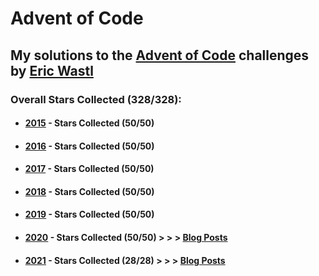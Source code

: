 # Advent of Code

## My solutions to the [Advent of Code](https://adventofcode.com/) challenges by [Eric Wastl](https://github.com/topaz)

### Overall Stars Collected (328/328):  
  
* #### [2015](https://adventofcode.com/2015) - Stars Collected (50/50)

* #### [2016](https://adventofcode.com/2016) - Stars Collected (50/50)

* #### [2017](https://adventofcode.com/2017) - Stars Collected (50/50)

* #### [2018](https://adventofcode.com/2018) - Stars Collected (50/50)

* #### [2019](https://adventofcode.com/2019) - Stars Collected (50/50)

* #### [2020](https://adventofcode.com/2020) - Stars Collected (50/50) > > > [Blog Posts](https://blog.findlayian.com/tags/aoc-2020)
	
* #### [2021](https://adventofcode.com/2021) - Stars Collected (28/28) > > > [Blog Posts](https://blog.findlayian.com/tags/aoc-2021)
